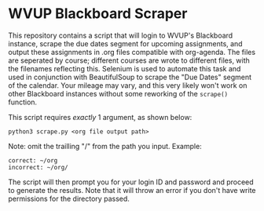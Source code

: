 # WVUP Blackboard Scraper

This repository contains a script that will login to WVUP's Blackboard instance,
scrape the due dates segment for upcoming assignments, and output these
assignments in .org files compatible with org-agenda. The files are
seperated by course; different courses are wrote to different files, with the
filenames reflecting this. Selenium is used to automate this task and used
in conjunction with BeautifulSoup to scrape the "Due Dates" segment of the calendar.
Your mileage may vary, and this very likely won't work on other Blackboard instances
without some reworking of the `scrape()` function.

This script requires *exactly* 1 argument, as shown below:

    python3 scrape.py <org file output path> 

Note: omit the trailling "/" from the path you input. Example:

    correct: ~/org
    incorrect: ~/org/

The script will then prompt you for your login ID and password and proceed
to generate the results. Note that it will throw an error if you don't have
write permissions for the directory passed.
